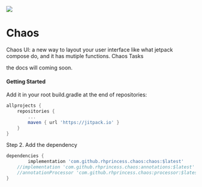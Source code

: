 [![](https://jitpack.io/v/rhprincess/chaos.svg)](https://jitpack.io/#rhprincess/chaos)

# Chaos
Chaos UI: a new way to layout your user interface like what jetpack compose do, and it has mutiple functions.
Chaos Tasks

the docs will coming soon.

#### Getting Started
Add it in your root build.gradle at the end of repositories:
```gradle
allprojects {
	repositories {
		...
		maven { url 'https://jitpack.io' }
	}
}
```

Step 2. Add the dependency
```gradle
dependencies {
        implementation 'com.github.rhprincess.chaos:chaos:$latest'
	//implementation 'com.github.rhprincess.chaos:annotations:$latest'
	//annotationProcessor 'com.github.rhprincess.chaos:processor:$latest'
}
```
